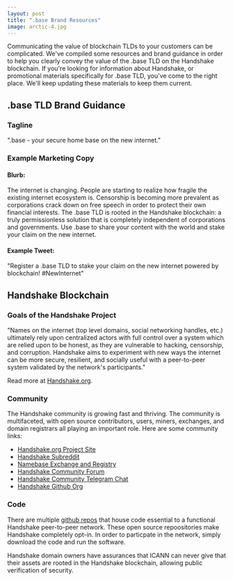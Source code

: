 ```yaml
---
layout: post
title: ".base Brand Resources"
image: arctic-4.jpg
---
```


Communicating the value of blockchain TLDs to your customers can be complicated. We've compiled some resources and brand guidance in order to help you clearly convey the value of the .base TLD on the Handshake blockchain. If you're looking for information about Handshake, or promotional materials specifically for .base TLD, you've come to the right place. We'll keep updating these materials to keep them current.

## .base TLD Brand Guidance

### Tagline

".base - your secure home base on the new internet."

### Example Marketing Copy

#### Blurb:

The internet is changing. People are starting to realize how fragile the existing internet ecosystem is. Censorship is becoming more prevalent as corporations crack down on free speech in order to protect their own financial interests. The .base TLD is rooted in the Handshake blockchain: a truly permissionless solution that is completely independent of corporations and governments. Use .base to share your content with the world and stake your claim on the new internet.

#### Example Tweet:

"Register a .base TLD to stake your claim on the new internet powered by blockchain! #NewInternet"

## Handshake Blockchain

### Goals of the Handshake Project

"Names on the internet (top level domains, social networking handles, etc.) ultimately rely upon centralized actors with full control over a system which are relied upon to be honest, as they are vulnerable to hacking, censorship, and corruption. Handshake aims to experiment with new ways the internet can be more secure, resilient, and socially useful with a peer-to-peer system validated by the network's participants."

Read more at <a href="https://handshake.org">Handshake.org</a>.

### Community

The Handshake community is growing fast and thriving. The community is multifaceted, with open source contributors, users, miners, exchanges, and domain registrars all playing an important role. Here are some community links:

<ul>
  <li><a href="https://handshake.org">Handshake.org Project Site</a></li>
  <li><a href="https://www.reddit.com/r/handshake">Handshake Subreddit</a></li>
  <li><a href="https://www.namebase.io">Namebase Exchange and Registry</a></li>
  <li><a href="https://handshake.community">Handshake Community Forum</a></li>
  <li><a href="https://t.me/handshake_hns">Handshake Community Telegram Chat</a></li>
  <li><a href="https://github.com/handshake-org">Handshake Github Org</a></li>
</ul>

### Code

There are multiple <a href="https://github.com/handshake-org">github repos</a> that house code essential to a functional Handshake peer-to-peer network. These open source repoositories make Handshake completely opt-in. In order to particpate in the network, simply download the code and run the software.

Handshake domain owners have assurances that ICANN can never give that their assets are rooted in the Handshake blockchain, allowing public verification of security.